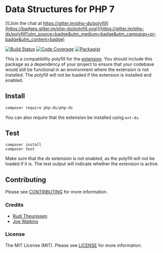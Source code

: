 # Data Structures for PHP 7

[![Join the chat at https://gitter.im/php-ds/polyfill](https://badges.gitter.im/php-ds/polyfill.svg)](https://gitter.im/php-ds/polyfill?utm_source=badge&utm_medium=badge&utm_campaign=pr-badge&utm_content=badge)

[![Build Status](https://travis-ci.org/php-ds/polyfill.svg?branch=master)](https://travis-ci.org/php-ds/polyfill)
[![Code Coverage](https://scrutinizer-ci.com/g/php-ds/polyfill/badges/coverage.png?b=master)](https://scrutinizer-ci.com/g/php-ds/polyfill/?branch=master)
[![Packagist](https://img.shields.io/packagist/v/php-ds/php-ds.svg)](https://packagist.org/packages/php-ds/php-ds)

This is a compatibility polyfill for the [extension](https://github.com/php-ds/extension). You should include this package as a dependency of your project
to ensure that your codebase would still be functional in an environment where the extension is not installed. The polyfill will not be loaded if the extension is installed and enabled.

## Install

```bash
composer require php-ds/php-ds
```

You can also *require* that the extension be installed using `ext-ds`. 

## Test

```
composer install
composer test
```

Make sure that the *ds* extension is not enabled, as the polyfill will not be loaded if it is. 
The test output will indicate whether the extension is active.

## Contributing

Please see [CONTRIBUTING](CONTRIBUTING.md) for more information.

### Credits

- [Rudi Theunissen](https://github.com/rtheunissen)
- [Joe Watkins](https://github.com/krakjoe)

### License

The MIT License (MIT). Please see [LICENSE](LICENSE.md) for more information.
